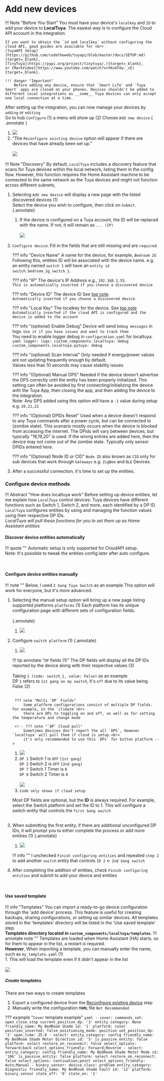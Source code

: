 # Add new devices    

!!! Note "Before You Start"
    You must have your device's `localkey` and `ID` to add your device to **LocalTuya**. The easiest way is to configure the Cloud API account in the integration.

    If you want to obtain the `id and localkey` without configuring the cloud API, good guides are available for <br>
    [TuyaAPI Setup](https://github.com/codetheweb/tuyapi/blob/master/docs/SETUP.md){target=_blank}, 
    [TinyTuya](https://pypi.org/project/tinytuya/.){target=_blank}, 
    or [MarkVideo](https://www.youtube.com/watch?v=YKvGYXw-_cE){target=_blank}.

    !!! danger "Important"
        Before adding any device, ensure that `Smart Life` and `Tuya Smart` apps are closed on your phones. Devices shouldn't be added to different local integrations as __some__ Tuya devices can only accept one local connection at a time.

After setting up the integration, you can now manage your devices by `adding` or `editing`<br>
Go to hub `Configure` (1) a menu will show up (2) Choose `Add new device`
{ .annotate }

1. ![](images/configure.png)
2. "The `Reconfigure existing device` option will appear if there are devices that have already been set up."<br><br> ![](images/options.png)


!!! Note "Discovery"
    By default, `LocalTuya` includes a discovery feature that scans for Tuya devices within the local network, listing them in the config flow. However, this function requires the Home Assistant machine to be connected to the same network as the Tuya devices and might not function across different subnets,

1. Selecting `Add new device` will display a new page with the listed discovered devices (1) <br> Select the device you wish to configure, then click on `Submit`.
    {.annotate}

    1. If the device is configured on a Tuya account, the ID will be replaced with the name. If not, it will remain as `... (IP)` <br><br> ![](images/opt_add_devices.png)

2. `Configure device`: Fill in the fields that are still missing and are `required`<br>

    ??? info "Device Name"
        A name for the device, for example, _`Bedroom 2G`_ Following this, entities ID will be associated with the device name. 
        e.g. an entity named `switch 1` will have an `entity id`  `switch.bedroom_2g_switch_1`.

    ??? info "IP"
        The device's IP Address e.g., `192.168.1.55`. <br>`This is automatically inserted if you choose a discovered device`

    ??? info "Device ID"
        The device ID See [top note](#top).<br>`Automatically inserted if you choose a discovered device`

    ??? info "Local Key"
        The localkey for the device. See [top note](#top) <br>`Automatically inserted if the cloud API is configured and the device is added to the account`

    ??? info "(optional) Enable Debug"
        Device will send `Debug messages` in logs. `Use it if you have issues and want to track them` <br>
        You need to enable logger debug in `configuration.yaml` for localtuya. <br>
        ```yaml
        logger:
          logs:
            custom_components.localtuya: debug
            custom_components.localtuya.pytuya: debug
        ```

    ??? info "(optional) Scan Interval"
        Only needed if energy/power values are not updating frequently enough by default. <br>Values less than 10 seconds may cause stability issues

    ??? info "(Optional) Manual DPS"
        Needed if the device doesn't advertise the DPS correctly until the entity has been properly initialized. This setting can often be avoided by first connecting/initializing the device with the Tuya App, then closing the app, and then adding the device to the integration. <br>Note: Any DPS added using this option will have a `-1` value during setup e.g. `20,21,22`

    ??? info "(Optional) DPIDs Reset"
        Used when a device doesn't respond to any Tuya commands after a power cycle, but can be connected to (zombie state). This scenario mostly occurs when the device is blocked from accessing the internet. The DPids will vary between devices, but typically "18,19,20" is used. If the wrong entries are added here, then the device may not come out of the zombie state. Typically only sensor DPIDs entered here.

    ??? info "(Optional) Node ID or CID"
        `Node ID` also known as `CID` only for sub devices that work through `Gateways` e.g. `ZigBee` and `BLE` Devices. 

3. After a successful connection, it's time to set up the entities.

### Configure device methods
!!! Abstract "How does localtuya work"
    Before setting up device entities, let me explain how `LocalTuya` control devices: Tuya devices have different functions such as Switch 1, Switch 2, and more, each identified by a DP ID. `LocalTuya` configures entities by using and managing the function values using their respective DP IDs.<br>
    _LocalTuya will pull these functions for you to set them up as Home Assistant entities_

#### Discover device entities automatically 
!!! quote ""
    Automatic setup is only supported for CloudAPI setup.<br>
    Note: It's possible to tweak the entities config later after auto configure.

<br>

#### Configure device entities manually
!!! note ""
    Below, I used `2 Gang Tuya Switch` as an example
This option will work for everyone, but it's more advanced.

1. Selecting the manual setup option will bring up a new page listing supported platforms `platforms` (1)
Each platform has its unique configuration page with different sets of configuration fields. <br> <br>
{.annotate}

    1. ![](images/opt_configure_entity.png)

2. Configure `switch platform` (1)
{.annotate}

    1. ![](images/opt_configure_switch_ex.png)

    !!! tip annotate "`DP` fields (1)"
        The DP fields will display all the DP IDs reported by the device along with their respective values (3)<br><br>
        Taking `1 (code: switch_1, value: False)` as an example<br>
        DP `1` refers to `1st gang on my switch`, it's `off` due to its value being _False_ (2)<br><br>

        ??? note "Multi `DP` Fields"
            Some platform configurations consist of multiple DP fields. For example, in the `climate`<br>
            there are DPs to toggling on and off, as well as for setting the temperature and change mode 

        <!-- ??? note "`DP` Cloud pull"
            Sometimes Devices don't report the all `DPS`, However `localtuya` will pull them if cloud is setup.<br>
            it's only recommended to use this `DPs` for button platform -->

    1. ![](images/dps_list_ex.png)
    2. `DP 1` Switch 1 is `OFF` `[1st gang]` <br> `DP 2` Switch 2 is `OFF` `[2nd gang]` <br> `DP 7` Switch 1 Timer is `0` <br> `DP 8` Switch 2 Timer is `0` <br> <br> ![](images/dps_list_ex.png)
    3. `Code only shows if cloud setup`

    Most DP fields are optional, but the __ID__ is always required. For example, select the Switch platform and set the ID to 1. 
    This will configure a switch entity that controls the `first Gang switch`<br> <br>

3. When submitting the first entity, if there are additional unconfigured DP IDs, it will prompt you to either complete the process or add more entities (1)
    {.annotate}
    
    1. ![](images/opt_configure_more.png)

    !!! info ""
        I unchecked `Finish configuring entities` and repeated `step 2` to add another `switch` entity that controls `ID 2` <- `2nd Gang switch` 

4. After completing the addition of entities, check `Finish configuring entities` and submit to add your device and entities
<br>

#### Use saved template
!!! info "Templates"
    You can import a ready-to-go device configuration through the 'add device' process. This feature is useful for creating backups, sharing configurations, 
    or setting up similar devices. All templates stored in the 'templates' directory will be listed in the 'Use saved template' step.<br>
    __Templates directory located in `custom_components/localtuya/templates`__.
    !!! annotate note ""
        Templates are loaded when Home Assistant (HA) starts, so for them to appear in the list, a restart is required.<br>
        __However__, When importing a template, you can manually enter the name, such as `my_template.yaml` (1)<br>
    1. This will load the template even if it didn't appear in the list<br> <br> ![](images/templates.png)

##### Create templates
There are two ways to create templates

1. Export a configured device from the [Reconfigure existing device](configure_edit_device.md) step
2. Manually write the configuration __`YAML`__ file `Not Recommended`

??? example "`Cover` template example"
    ```yaml
    - cover:
        commands_set: open_close_stop
        current_position_dp: '3'
        entity_category: None
        friendly_name: My BedRoom Shade
        id: '1'
        platform: cover
        position_inverted: false
        positioning_mode: position
        set_position_dp: '2'
        span_time: 25.0
    - select:
        entity_category: config
        friendly_name: My BedRoom Shade Motor Direction
        id: '5'
        is_passive_entity: false
        platform: select
        restore_on_reconnect: false
        select_options: forward;back
        select_options_friendly: Forward;Reverse
    - select:
        entity_category: config
        friendly_name: My BedRoom Shade Motor Mode
        id: '106'
        is_passive_entity: false
        platform: select
        restore_on_reconnect: false
        select_options: contiuation;point
        select_options_friendly: Auto;Manual
    - binary_sensor:
        device_class: problem
        entity_category: diagnostic
        friendly_name: My BedRoom Shade Fault
        id: '12'
        platform: binary_sensor
        state_off: '0'
        state_on: '1'
    ```

